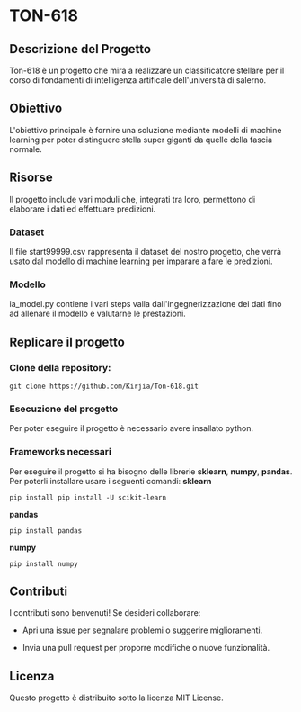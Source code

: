 # TON-618
## Descrizione del Progetto
Ton-618 è un progetto che mira a realizzare un classificatore stellare per il corso di fondamenti di intelligenza artificale dell'università di salerno. 
## Obiettivo
L'obiettivo principale è fornire una soluzione mediante modelli di machine learning per poter distinguere stella super giganti da quelle della fascia normale.

## Risorse
Il progetto include vari moduli che, integrati tra loro, permettono di elaborare i dati ed effettuare predizioni.
### Dataset
Il file start99999.csv rappresenta il dataset del nostro progetto, che verrà usato dal modello di machine learning per imparare a fare le predizioni.
### Modello
ia_model.py contiene i vari steps valla dall'ingegnerizzazione dei dati fino ad allenare il modello e valutarne le prestazioni.
## Replicare il progetto
### Clone della repository:
```
git clone https://github.com/Kirjia/Ton-618.git
```
### Esecuzione del progetto
Per poter eseguire il progetto è necessario avere insallato python.
### Frameworks necessari
Per eseguire il progetto si ha bisogno delle librerie __sklearn__, __numpy__, __pandas__.
Per poterli installare usare i seguenti comandi:
__sklearn__
```
pip install pip install -U scikit-learn
```
__pandas__
```
pip install pandas
```
__numpy__
```
pip install numpy
```

## Contributi
I contributi sono benvenuti! Se desideri collaborare:

* Apri una issue per segnalare problemi o suggerire miglioramenti.

* Invia una pull request per proporre modifiche o nuove funzionalità.
## Licenza
Questo progetto è distribuito sotto la licenza MIT License.
